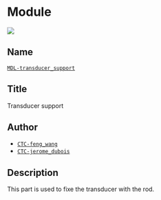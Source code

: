 # Module
![](viewme.png)

## Name
[`MDL-transducer_support`]()

## Title
Transducer support

## Author
* [`CTC-feng_wang`]()
* [`CTC-jerome_dubois`]()

## Description
This part is used to fixe the transducer with the rod.
